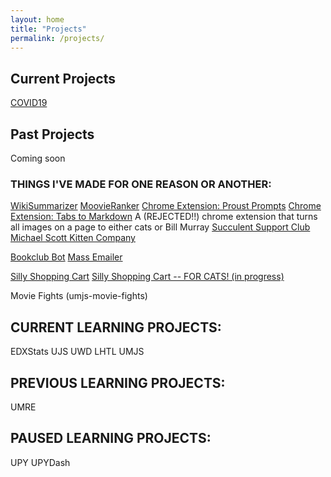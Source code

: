 ```yaml
---
layout: home
title: "Projects"
permalink: /projects/
---
```


## Current Projects

[COVID19](https://yesthisiskendra.github.io/COVID19)

## Past Projects

Coming soon

### THINGS I'VE MADE FOR ONE REASON OR ANOTHER:

[WikiSummarizer](http://wikisummarizer.herokuapp.com/)
[MoovieRanker](https://aaroncaraway.github.io/moovieranker/)
[Chrome Extension: Proust Prompts](https://chrome.google.com/webstore/detail/proust-prompts/egkfjfopadpmhjcmephkepgpplpbofpc?hl=en)
[Chrome Extension: Tabs to Markdown](https://chrome.google.com/webstore/detail/tabs-as-markdown/ajipphpanoaggohadhcfidefedclmhnn?hl=en)
A (REJECTED!!) chrome extension that turns all images on a page to either cats or Bill Murray
[Succulent Support Club](http://yesthisiskendra.com/work/succulentsupportclub/index.html)
[Michael Scott Kitten Company](http://michaelscottkittencompany.com/)

[Bookclub Bot](https://yesthisiskendra.github.io/projects/bookclubbot)
[Mass Emailer](<(https://yesthisiskendra.github.io/projects/massemailer)>)

[Silly Shopping Cart](https://umjs-ecomm-live.herokuapp.com/)
[Silly Shopping Cart -- FOR CATS! (in progress)](https://catcartcheckmeowt.herokuapp.com/)

Movie Fights (umjs-movie-fights)

## CURRENT LEARNING PROJECTS:

EDXStats
UJS
UWD
LHTL 
UMJS

## PREVIOUS LEARNING PROJECTS:

UMRE

## PAUSED LEARNING PROJECTS:

UPY
UPYDash


